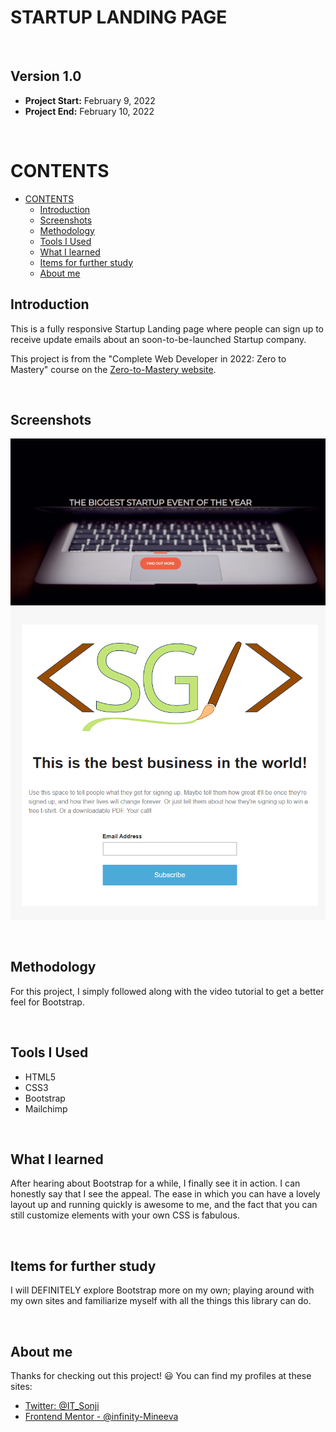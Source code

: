# STARTUP LANDING PAGE<!-- omit in toc -->

<br>

## Version 1.0<!-- omit in toc -->

- **Project Start:** February 9, 2022
- **Project End:** February 10, 2022

<br>

# CONTENTS
- [CONTENTS](#contents)
  - [Introduction](#introduction)
  - [Screenshots](#screenshots)
  - [Methodology](#methodology)
  - [Tools I Used](#tools-i-used)
  - [What I learned](#what-i-learned)
  - [Items for further study](#items-for-further-study)
  - [About me](#about-me)
 

Introduction
---
This is a fully responsive Startup Landing page where people can sign up to receive update emails about an soon-to-be-launched Startup company.

This project is from the "Complete Web Developer in 2022: Zero to Mastery" course on the [Zero-to-Mastery website](https://zerotomastery.io/).

<br>


Screenshots
---

![image](images/IMG1.png)
![image](images/IMG2.png)

<br>

Methodology
---
For this project, I simply followed along with the video tutorial to get a better feel for Bootstrap.


<br>

Tools I Used
---
* HTML5
* CSS3
* Bootstrap
* Mailchimp


<br>

What I learned
---

After hearing about Bootstrap for a while, I finally see it in action. I can honestly say that I see the appeal. The ease in which you can have a lovely layout up and running quickly is awesome to me, and the fact that you can still customize elements with your own CSS is fabulous.

<br>

Items for further study
---
I will DEFINITELY explore Bootstrap more on my own; playing around with my own sites and familiarize myself with all the things this library can do. 


<br>

About me
---

Thanks for checking out this project! 😃 You can find my profiles at these sites:
- [Twitter: @IT_Sonji](https://twitter.com/sonji_it)
- [Frontend Mentor - @infinity-Mineeva](https://www.frontendmentor.io/profile/Infinity-Mineeva)
